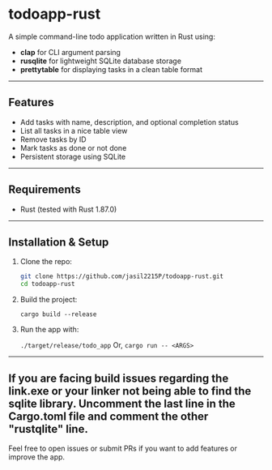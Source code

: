 # todoapp-rust

A simple command-line todo application written in Rust using:

- **clap** for CLI argument parsing  
- **rusqlite** for lightweight SQLite database storage  
- **prettytable** for displaying tasks in a clean table format

---

## Features

- Add tasks with name, description, and optional completion status  
- List all tasks in a nice table view  
- Remove tasks by ID  
- Mark tasks as done or not done  
- Persistent storage using SQLite

---

## Requirements

- Rust (tested with Rust 1.87.0)  

---

## Installation & Setup

1. Clone the repo:  
   ```bash
   git clone https://github.com/jasil2215P/todoapp-rust.git
   cd todoapp-rust
   ```
2. Build the project:

   ```cargo build --release```

3. Run the app with:

   ```./target/release/todo_app```
Or,
   ```cargo run -- <ARGS>```

---
If you are facing build issues regarding the link.exe or your linker not being able to find the sqlite library.
Uncomment the last line in the Cargo.toml file and comment the other "rustqlite" line.
---

Feel free to open issues or submit PRs if you want to add features or improve the app.
